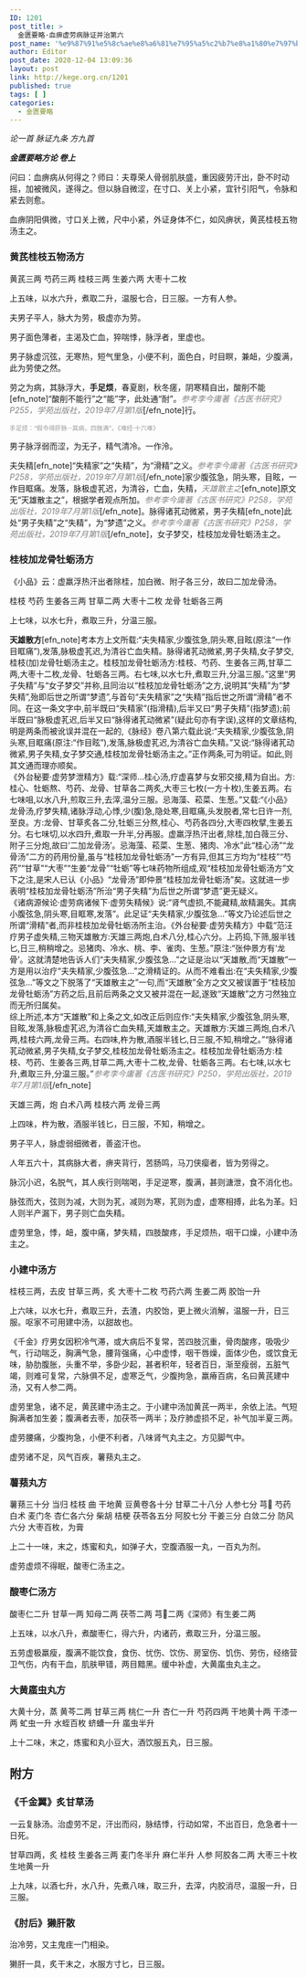 ```yaml
---
ID: 1201
post_title: >
  金匮要略·血痹虚劳病脉证并治第六
post_name: '%e9%87%91%e5%8c%ae%e8%a6%81%e7%95%a5%c2%b7%e8%a1%80%e7%97%b9%e8%99%9a%e5%8a%b3%e7%97%85%e8%84%89%e8%af%81%e5%b9%b6%e6%b2%bb%e7%ac%ac%e5%85%ad'
author: Editor
post_date: 2020-12-04 13:09:36
layout: post
link: http://kege.org.cn/1201
published: true
tags: [ ]
categories:
  - 金匮要略
---
```

<!-- wp:paragraph -->
<p><em><span class="has-inline-color has-secondary-color">论一首 脉证九条 方九首</span></em></p>
<!-- /wp:paragraph -->

<!-- wp:paragraph -->
<p><em><strong>金匮要略方论 卷上</strong></em></p>
<!-- /wp:paragraph -->

<!-- wp:paragraph -->
<p>问曰：血痹病从何得之？师曰：夫尊荣人骨弱肌肤盛，重因疲劳汗出，卧不时动摇，加被微风，遂得之。但以脉自微涩，在寸口、关上小紧，宜针引阳气，令脉和紧去则愈。</p>
<!-- /wp:paragraph -->

<!-- wp:paragraph -->
<p>血痹阴阳俱微，寸口关上微，尺中小紧，外证身体不仁，如风痹状，黄芪桂枝五物汤主之。</p>
<!-- /wp:paragraph -->

<!-- wp:heading {"level":3} -->
<h3 id="hanvon_toc_55"><strong>黄芪桂枝五物汤</strong>方</h3>
<!-- /wp:heading -->

<!-- wp:paragraph -->
<p>黄芪三两 芍药三两 桂枝三两 生姜六两 大枣十二枚</p>
<!-- /wp:paragraph -->

<!-- wp:paragraph -->
<p>上五味，以水六升，煮取二升，温服七合，日三服。一方有人参。</p>
<!-- /wp:paragraph -->

<!-- wp:paragraph -->
<p>夫男子平人，脉大为劳，极虚亦为劳。</p>
<!-- /wp:paragraph -->

<!-- wp:paragraph -->
<p>男子面色薄者，主渴及亡血，猝喘悸，脉浮者，里虚也。</p>
<!-- /wp:paragraph -->

<!-- wp:paragraph -->
<p>男子脉虚沉弦，无寒热，短气里急，小便不利，面色白，时目瞑，兼衄，少腹满，此为劳使之然。</p>
<!-- /wp:paragraph -->

<!-- wp:paragraph -->
<p>劳之为病，其脉浮大，<strong>手足烦</strong>，春夏剧，秋冬瘥，阴寒精自出，酸削不能[efn_note]“酸削不能行”之“能”字，此处通“耐”。<span style="color: #808080;"><em>参考李今庸著《古医书研究》P255，学苑出版社，2019年7月第1版</em></span>[/efn_note]行。</p>
<!-- /wp:paragraph -->

<!-- wp:paragraph -->
<p><span class="has-inline-color has-secondary-color" style="color: #999999; font-size: 8pt;">手足烦：“假令得肝脉···其病，四肢满”。《难经·十六难》</span></p>
<!-- /wp:paragraph -->

<!-- wp:paragraph -->
<p>男子脉浮弱而涩，为无子，精气清冷。一作泠。</p>
<!-- /wp:paragraph -->

<!-- wp:paragraph -->
<p>夫失精[efn_note]“失精家”之“失精”，为“滑精”之义。<span style="color: #808080;"><em>参考李今庸著《古医书研究》P258，学苑出版社，2019年7月第1版</em></span>[/efn_note]家少腹弦急，阴头寒，目眩，一作目眶痛。发落，脉极虚芤迟，为清谷，亡血，失精，<span style="color: #808080;"><em>天雄散主之</em></span>[efn_note]原文无“天雄散主之”，根据学者观点所加。<span style="color: #808080;"><em>参考李今庸著《古医书研究》P258，学苑出版社，2019年7月第1版</em></span>[/efn_note]。脉得诸芤动微紧，男子失精[efn_note]此处“男子失精”之“失精”，为“梦遗”之义。<span style="color: #808080;"><em>参考李今庸著《古医书研究》P258，学苑出版社，2019年7月第1版</em></span>[/efn_note]，女子梦交，桂枝加龙骨牡蛎汤主之。</p>
<!-- /wp:paragraph -->

<!-- wp:heading {"level":3} -->
<h3 id="hanvon_toc_56"><strong>桂枝加龙骨牡蛎汤</strong>方</h3>
<!-- /wp:heading -->

<!-- wp:paragraph -->
<p>《小品》云：虚羸浮热汗出者除桂，加白微、附子各三分，故曰二加龙骨汤。</p>
<!-- /wp:paragraph -->

<!-- wp:paragraph -->
<p>桂枝 芍药 生姜各三两 甘草二两 大枣十二枚 龙骨 牡蛎各三两</p>
<!-- /wp:paragraph -->

<!-- wp:paragraph -->
<p>上七味，以水七升，煮取三升，分温三服。</p>
<!-- /wp:paragraph -->

<!-- wp:heading {"level":3} -->
<p id="hanvon_toc_56"><strong>天雄散方</strong>[efn_note]考本方上文所载:“夫失精家,少腹弦急,阴头寒,目眩(原注“一作目眶痛”),发落,脉极虚芤迟,为清谷亡血失精。脉得诸芤动微紧,男子失精,女子梦交,桂枝(加)龙骨牡蛎汤主之。桂枝加龙骨牡蛎汤方:桂枝、芍药、生姜各三两,甘草二两,大枣十二枚,龙骨、牡蛎各三两。右七味,以水七升,煮取三升,分温三服。”这里“男子失精”与“女子梦交”并称,且同治以“桂枝加龙骨牡蛎汤”之方,说明其“失精”为“梦失精”,殆即后世之所谓“梦遗”,与首句“夫失精家”之“失精”指后世之所谓“滑精”者不同。在这一条文字中,前半既曰“失精家”(指滑精),后半又曰“男子失精”(指梦遗);前半既曰“脉极虚芤迟,后半又曰“脉得诸芤动微紧”(疑此句亦有字误),这样的文章结构,明是两条而被讹误并混在一起的,《脉经》卷八第六载此说:“夫失精家,少腹弦急,阴头寒,目眶痛(原注:“作目眩”),发落,脉极虚芤迟,为清谷亡血失精。”又说:“脉得诸芤动微紧,男子失精,女子梦交通,桂枝加龙骨牡蛎汤主之。”正作两条,可为明证。如此,则其文通而理亦顺矣。<br />《外台秘要·虚劳梦泄精方》载:“深师…桂心汤,疗虚喜梦与女邪交接,精为自出。方:桂心、牡蛎熬、芍药、龙骨、甘草各二两炙,大枣三七枚(一方十枚),生姜五两。右七味咀,以水八升,煎取三升,去滓,温分三服。忌海藻、菘菜、生葱。”又载:“《小品》龙骨汤,疗梦失精,诸脉浮动,心悸,少(腹)急,隐处寒,目眶痛,头发脱者,常七日许一剂,至良。方:龙骨、甘草炙各二分,牡蛎三分熬,桂心、芍药各四分,大枣四枚擘,生姜五分。右七味切,以水四升,煮取一升半,分再服。虚羸浮热汗出者,除桂,加白薇三分、附子三分炮,故曰‘二加龙骨汤’。忌海藻、菘菜、生葱、猪肉、冷水”此“桂心汤”“龙骨汤”二方的药用份量,虽与“桂枝加龙骨牡蛎汤”一方有异,但其三方均为“桂枝”“芍药”“甘草”“大枣”“生姜“龙骨”“牡蛎”等七味药物所组成,观“桂枝加龙骨牡蛎汤方”文下之注,是宋人已认《小品》“龙骨汤”即仲景“桂枝加龙骨牡蛎汤”矣。这就进一步表明“桂枝加龙骨牡蛎汤”所治“男子失精”为后世之所谓“梦遗”更无疑义。<br />《诸病源候论·虚劳病诸候下·虚劳失精候》说:“肾气虚损,不能藏精,故精漏失。其病小腹弦急,阴头寒,目眶寒,发落”。此足证“夫失精家,少腹弦急…”等文乃论述后世之所谓“滑精”者,而非桂枝加龙骨牡蛎汤所主治。《外台秘要·虚劳失精方》中载“范汪疗男子虚失精,三物天雄散方:天雄三两炮,白术八分,桂心六分。上药捣,下筛,服半钱匕,日三,稍稍增之。忌猪肉、冷水、桃、李、雀肉、生葱。”原注:“张仲景方有‘龙骨’。这就清楚地告诉人们“夫失精家,少腹弦急…”之证是治以“天雄散,而“天雄散”一方是用以治疗“夫失精家,少腹弦急…”之滑精证的。从而不难看出:在“夫失精家,少腹弦急…”等文之下脱落了“天雄散主之”一句,而“天雄散”全方之文又被误置于“桂枝加龙骨牡蛎汤”方药之后,且前后两条之文又被并混在一起,遂致“天雄散”之方刁然独立而无所归属矣。<br />综上所述,本方“天雄散”和上条之文,如改正后则应作:“夫失精家,少腹弦急,阴头寒,目眩,发落,脉极虚芤迟,为清谷亡血失精,天雄散主之。天雄散方:天雄三两炮,白术八两,桂枝六两,龙骨三两。右四味,杵为散,酒服半钱匕,日三服,不知,稍增之。”“脉得诸芤动微紧,男子失精,女子梦交,桂枝加龙骨牡蛎汤主之。桂枝加龙骨牡蛎汤方:桂枝、芍药、生姜各三两,甘草二两,大枣十二枚,龙骨、牡蛎各三两。右七味,以水七升,煮取三升,分温三服。”<span style="color: #808080;"><em>参考李今庸著《古医书研究》P250，学苑出版社，2019年7月第1版</em></span>[/efn_note]</p>
<!-- /wp:heading -->

<!-- wp:paragraph -->
<p>天雄三两，炮 白术八两 桂枝六两 龙骨三两</p>
<!-- /wp:paragraph -->

<!-- wp:paragraph -->
<p>上四味，杵为散，酒服半钱匕，日三服，不知，稍增之。</p>
<!-- /wp:paragraph -->

<!-- wp:paragraph -->
<p>男子平人，脉虚弱细微者，善盗汗也。</p>
<!-- /wp:paragraph -->

<!-- wp:paragraph -->
<p>人年五六十，其病脉大者，痹夹背行，苦肠鸣，马刀侠瘿者，皆为劳得之。</p>
<!-- /wp:paragraph -->

<!-- wp:paragraph -->
<p>脉沉小迟，名脱气，其人疾行则喘喝，手足逆寒，腹满，甚则溏泄，食不消化也。</p>
<!-- /wp:paragraph -->

<!-- wp:paragraph -->
<p>脉弦而大，弦则为减，大则为芤，减则为寒，芤则为虚，虚寒相搏，此名为革。妇人则半产漏下，男子则亡血失精。</p>
<!-- /wp:paragraph -->

<!-- wp:paragraph -->
<p>虚劳里急，悸，衄，腹中痛，梦失精，四肢酸疼，手足烦热，咽干口燥，小建中汤主之。</p>
<!-- /wp:paragraph -->

<!-- wp:heading {"level":3} -->
<h3 id="hanvon_toc_58"><strong>小建中汤</strong>方</h3>
<!-- /wp:heading -->

<!-- wp:paragraph -->
<p>桂枝三两，去皮 甘草三两，炙 大枣十二枚 芍药六两 生姜二两 胶饴一升</p>
<!-- /wp:paragraph -->

<!-- wp:paragraph -->
<p>上六味，以水七升，煮取三升，去渣，内胶饴，更上微火消解，温服一升，日三服。呕家不可用建中汤，以甜故也。</p>
<!-- /wp:paragraph -->

<!-- wp:paragraph -->
<p>《千金》疗男女因积冷气滞，或大病后不复常，苦四肢沉重，骨肉酸疼，吸吸少气，行动喘乏，胸满气急，腰背强痛，心中虚悸，咽干唇燥，面体少色，或饮食无味，胁肋腹胀，头重不举，多卧少起，甚者积年，轻者百日，渐至瘦弱，五脏气竭，则难可复常，六脉俱不足，虚寒乏气，少腹拘急，羸瘠百病，名曰黄芪建中汤，又有人参二两。</p>
<!-- /wp:paragraph -->

<!-- wp:paragraph -->
<p>虚劳里急，诸不足，黄芪建中汤主之。于小建中汤加黄芪一两半，余依上法。气短胸满者加生姜；腹满者去枣，加茯苓一两半；及疗肺虚损不足，补气加半夏三两。</p>
<!-- /wp:paragraph -->

<!-- wp:paragraph -->
<p>虚劳腰痛，少腹拘急，小便不利者，八味肾气丸主之。方见脚气中。</p>
<!-- /wp:paragraph -->

<!-- wp:paragraph -->
<p>虚劳诸不足，风气百疾，薯蓣丸主之。</p>
<!-- /wp:paragraph -->

<!-- wp:heading {"level":3} -->
<h3 id="hanvon_toc_59"><strong>薯蓣丸</strong>方</h3>
<!-- /wp:heading -->

<!-- wp:paragraph -->
<p>薯蓣三十分 当归 桂枝 曲 干地黄 豆黄卷各十分 甘草二十八分 人参七分 芎 芍药 白术 麦门冬 杏仁各六分 柴胡 桔梗 茯苓各五分 阿胶七分 干姜三分 白敛二分 防风六分 大枣百枚，为膏</p>
<!-- /wp:paragraph -->

<!-- wp:paragraph -->
<p>上二十一味，末之，炼蜜和丸，如弹子大，空腹酒服一丸，一百丸为剂。</p>
<!-- /wp:paragraph -->

<!-- wp:paragraph -->
<p>虚劳虚烦不得眠，酸枣仁汤主之。</p>
<!-- /wp:paragraph -->

<!-- wp:heading {"level":3} -->
<h3 id="hanvon_toc_60"><strong>酸枣仁汤</strong>方</h3>
<!-- /wp:heading -->

<!-- wp:paragraph -->
<p>酸枣仁二升 甘草一两 知母二两 茯苓二两 芎二两《深师》有生姜二两</p>
<!-- /wp:paragraph -->

<!-- wp:paragraph -->
<p>上五味，以水八升，煮酸枣仁，得六升，内诸药，煮取三升，分温三服。</p>
<!-- /wp:paragraph -->

<!-- wp:paragraph -->
<p>五劳虚极羸瘦，腹满不能饮食，食伤、忧伤、饮伤、房室伤、饥伤、劳伤，经络营卫气伤，内有干血，肌肤甲错，两目黯黑。缓中补虚，大黄䗪虫丸主之。</p>
<!-- /wp:paragraph -->

<!-- wp:heading {"level":3} -->
<h3 id="hanvon_toc_61"><strong>大黄䗪虫丸</strong>方</h3>
<!-- /wp:heading -->

<!-- wp:paragraph -->
<p>大黄十分，蒸 黄芩二两 甘草三两 桃仁一升 杏仁一升 芍药四两 干地黄十两 干漆一两 虻虫一升 水蛭百枚 蛴螬一升 䗪虫半升</p>
<!-- /wp:paragraph -->

<!-- wp:paragraph -->
<p>上十二味，末之，炼蜜和丸小豆大，酒饮服五丸，日三服。</p>
<!-- /wp:paragraph -->

<!-- wp:heading -->
<h2 id="hanvon_toc_62">附方</h2>
<!-- /wp:heading -->

<!-- wp:heading {"level":3} -->
<h3 id="hanvon_toc_63"><strong>《千金翼》炙甘草汤</strong></h3>
<!-- /wp:heading -->

<!-- wp:paragraph -->
<p>一云复脉汤。治虚劳不足，汗出而闷，脉结悸，行动如常，不出百日，危急者十一日死。</p>
<!-- /wp:paragraph -->

<!-- wp:paragraph -->
<p>甘草四两，炙 桂枝 生姜各三两 麦门冬半升 麻仁半升 人参 阿胶各二两 大枣三十枚 生地黄一升</p>
<!-- /wp:paragraph -->

<!-- wp:paragraph -->
<p>上九味，以酒七升，水八升，先煮八味，取三升，去滓，内胶消尽，温服一升，日三服。</p>
<!-- /wp:paragraph -->

<!-- wp:heading {"level":3} -->
<h3 id="hanvon_toc_64"><strong>《肘后》獭肝散</strong></h3>
<!-- /wp:heading -->

<!-- wp:paragraph -->
<p>治冷劳，又主鬼疰一门相染。</p>
<!-- /wp:paragraph -->

<!-- wp:paragraph -->
<p>獭肝一具，炙干末之，水服方寸匕，日三服。</p>
<!-- /wp:paragraph -->